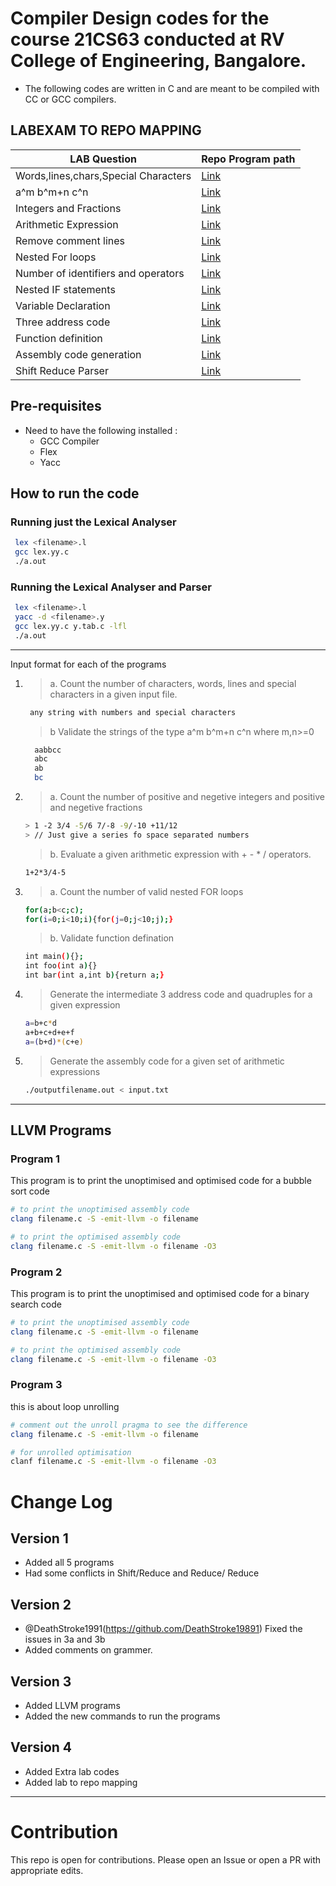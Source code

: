 # Compiler Design codes for the course 21CS63 conducted at RV College of Engineering, Bangalore.

- The following codes are written in C and are meant to be compiled with CC or GCC compilers.

## LABEXAM TO REPO MAPPING

| LAB Question                         | Repo Program path                                                                                  |
| ------------------------------------ | -------------------------------------------------------------------------------------------------- |
| Words,lines,chars,Special Characters | [Link](https://github.com/KTS-o7/Compiler-Design/blob/main/Prog1/Lex/lex.l)                        |
| a^m b^m+n c^n                        | [Link](https://github.com/KTS-o7/Compiler-Design/blob/main/Prog1/Yacc/yacc.y)                      |
| Integers and Fractions               | [Link](https://github.com/KTS-o7/Compiler-Design/blob/main/Prog2/Lex/lex.l)                        |
| Arithmetic Expression                | [Link](https://github.com/KTS-o7/Compiler-Design/blob/main/Prog2/Yacc/yacc.y)                      |
| Remove comment lines                 | [Link](https://github.com/KTS-o7/Compiler-Design/blob/main/Lab%20New%20Codes/commentRemover/lex.l) |
| Nested For loops                     | [Link](https://github.com/KTS-o7/Compiler-Design/blob/main/Prog3/a/lex.l)                          |
| Number of identifiers and operators  | [Link](https://github.com/KTS-o7/Compiler-Design/blob/main/Lab%20New%20Codes/keywordCount/lex.l)   |
| Nested IF statements                 | [Link](https://github.com/KTS-o7/Compiler-Design/blob/main/Lab%20New%20Codes/nestedIf/lex.l)       |
| Variable Declaration                 | [Link](https://github.com/KTS-o7/Compiler-Design/blob/main/Lab%20New%20Codes/declCount/lex.l)      |
| Three address code                   | [Link](https://github.com/KTS-o7/Compiler-Design/blob/main/Prog4/lex.l)                            |
| Function definition                  | [Link](https://github.com/KTS-o7/Compiler-Design/blob/main/Prog3/b/lex.l)                          |
| Assembly code generation             | [Link](https://github.com/KTS-o7/Compiler-Design/blob/main/Prog5/lex.l)                            |
| Shift Reduce Parser                  | [Link](https://github.com/sohanv/Compiler-Design/blob/main/parser.c)                               |

## Pre-requisites

- Need to have the following installed :
  - GCC Compiler
  - Flex
  - Yacc

## How to run the code

### Running just the Lexical Analyser

```bash
 lex <filename>.l
 gcc lex.yy.c
 ./a.out
```

### Running the Lexical Analyser and Parser

```bash
 lex <filename>.l
 yacc -d <filename>.y
 gcc lex.yy.c y.tab.c -lfl
 ./a.out
```

---

Input format for each of the programs

1.  > a. Count the number of characters, words, lines and special characters in a given input file.
    ```bash
     any string with numbers and special characters
    ```
    > b Validate the strings of the type a^m b^m+n c^n where m,n>=0
    ```bash
      aabbcc
      abc
      ab
      bc
    ```
2.  > a. Count the number of positive and negetive integers and positive and negetive fractions

    ```bash
    > 1 -2 3/4 -5/6 7/-8 -9/-10 +11/12
    > // Just give a series fo space separated numbers
    ```

    > b. Evaluate a given arithmetic expression with + - \* / operators.

    ```bash
    1+2*3/4-5
    ```

3.  > a. Count the number of valid nested FOR loops
    ```bash
    for(a;b<c;c);
    for(i=0;i<10;i){for(j=0;j<10;j);}
    ```
    > b. Validate function defination
    ```bash
    int main(){};
    int foo(int a){}
    int bar(int a,int b){return a;}
    ```
4.  > Generate the intermediate 3 address code and quadruples for a given expression

    ```bash
    a=b+c*d
    a+b+c+d+e+f
    a=(b+d)*(c+e)
    ```

5.  > Generate the assembly code for a given set of arithmetic expressions

    ```bash
    ./outputfilename.out < input.txt
    ```

---

## LLVM Programs

### Program 1

This program is to print the unoptimised and optimised code for a bubble sort code

```bash
# to print the unoptimised assembly code
clang filename.c -S -emit-llvm -o filename

# to print the optimised assembly code
clang filename.c -S -emit-llvm -o filename -O3
```

### Program 2

This program is to print the unoptimised and optimised code for a binary search code

```bash
# to print the unoptimised assembly code
clang filename.c -S -emit-llvm -o filename

# to print the optimised assembly code
clang filename.c -S -emit-llvm -o filename -O3
```

### Program 3

this is about loop unrolling

```bash
# comment out the unroll pragma to see the difference
clang filename.c -S -emit-llvm -o filename

# for unrolled optimisation
clanf filename.c -S -emit-llvm -o filename -O3
```

# Change Log

## Version 1

- Added all 5 programs
- Had some conflicts in Shift/Reduce and Reduce/ Reduce

## Version 2

- @DeathStroke1991(https://github.com/DeathStroke19891) Fixed the issues in 3a and 3b
- Added comments on grammer.

## Version 3

- Added LLVM programs
- Added the new commands to run the programs

## Version 4

- Added Extra lab codes
- Added lab to repo mapping

---

# Contribution

This repo is open for contributions. Please open an Issue or open a PR with appropriate edits.
